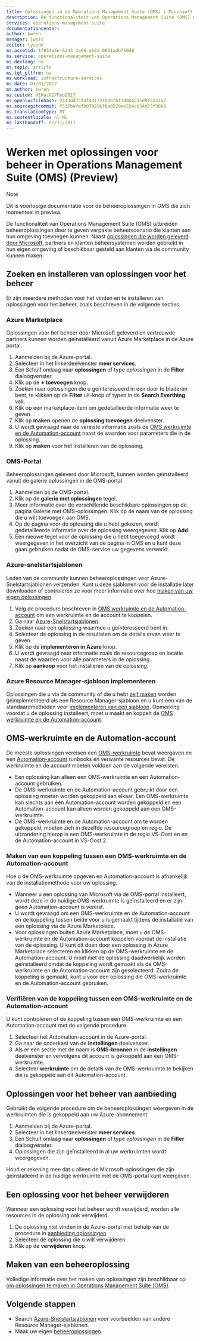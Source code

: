 ```yaml
---
title: Oplossingen in de Operations Management Suite (OMS) | Microsoft Docs
description: De functionaliteit van Operations Management Suite (OMS) uitbreiden oplossingen door te geven verpakte beheerscenario die klanten aan hun OMS-werkruimte toevoegen kunnen.  Dit artikel bevat informatie over hoe aangepaste oplossingen die zijn gemaakt door klanten en partners.
services: operations-management-suite
documentationcenter: 
author: bwren
manager: jwhit
editor: tysonn
ms.assetid: 1f054a4e-6243-4a66-a62a-0031adb750d8
ms.service: operations-management-suite
ms.devlang: na
ms.topic: article
ms.tgt_pltfrm: na
ms.workload: infrastructure-services
ms.date: 03/01/2017
ms.author: bwren
ms.custom: H1Hack27Feb2017
ms.openlocfilehash: 2443dd73fdf441721bd6f6f340da515d9f5a22a2
ms.sourcegitcommit: f537befafb079256fba0529ee554c034d73f36b0
ms.translationtype: MT
ms.contentlocale: nl-NL
ms.lasthandoff: 07/11/2017
---
```

# <a name="working-with-management-solutions-in-operations-management-suite-oms-preview"></a>Werken met oplossingen voor beheer in Operations Management Suite (OMS) (Preview)
> [!NOTE]
> Dit is voorlopige documentatie voor de beheeroplossingen in OMS die zich momenteel in preview.    
> 
> 

De functionaliteit van Operations Management Suite (OMS) uitbreiden beheeroplossingen door te geven verpakte beheerscenario die klanten aan hun omgeving toevoegen kunnen.  Naast [oplossingen die worden geleverd door Microsoft](../log-analytics/log-analytics-add-solutions.md), partners en klanten beheersystemen worden gebruikt in hun eigen omgeving of beschikbaar gesteld aan klanten via de community kunnen maken.

## <a name="finding-and-installing-management-solutions"></a>Zoeken en installeren van oplossingen voor het beheer
Er zijn meerdere methoden voor het vinden en te installeren van oplossingen voor het beheer, zoals beschreven in de volgende secties.

### <a name="azure-marketplace"></a>Azure Marketplace
Oplossingen voor het beheer door Microsoft geleverd en vertrouwde partners kunnen worden geïnstalleerd vanuit Azure Marketplace in de Azure portal.

1. Aanmelden bij de Azure-portal.
2. Selecteer in het linkerdeelvenster **meer services**.
3. Een Schuif omlaag naar **oplossingen** of type *oplossingen* in de **Filter** dialoogvenster.
4. Klik op de **+ toevoegen** knop.
5. Zoeken naar oplossingen die u geïnteresseerd in een door te bladeren bent, te klikken op de **Filter** uit-knop of typen in de **Search Everthing** vak.
6. Klik op een marketplace-item om gedetailleerde informatie weer te geven.
7. Klik op **maken** openen de **oplossing toevoegen** deelvenster.
8. U wordt gevraagd naar de vereiste informatie zoals de [OMS werkruimte en de Automation-account](#oms-workspace-and-automation-account) naast de waarden voor parameters die in de oplossing.
9. Klik op **maken** voor het installeren van de oplossing.

### <a name="oms-portal"></a>OMS-Portal
Beheeroplossingen geleverd door Microsoft, kunnen worden geïnstalleerd vanuit de galerie oplossingen in de OMS-portal.

1. Aanmelden bij de OMS-portal.
2. Klik op de **galerie met oplossingen** tegel.
3. Meer informatie over de verschillende beschikbare oplossingen op de pagina Galerie met OMS-oplossingen. Klik op de naam van de oplossing die u wilt toevoegen aan OMS.
4. Op de pagina voor de oplossing die u hebt gekozen, wordt gedetailleerde informatie over de oplossing weergegeven. Klik op **Add**.
5. Een nieuwe tegel voor de oplossing die u hebt toegevoegd wordt weergegeven in het overzicht van de pagina in OMS en u kunt deze gaan gebruiken nadat de OMS-service uw gegevens verwerkt.

### <a name="azure-quickstart-templates"></a>Azure-snelstartsjablonen
Leden van de community kunnen beheeroplossingen voor Azure-Snelstartsjablonen verzenden.  Kunt u deze sjablonen voor de installatie later downloaden of controleren ze voor meer informatie over hoe [maken van uw eigen oplossingen](#creating-a-solution).

1. Volg de procedure beschreven in [OMS werkruimte en de Automation-account](#oms-workspace-and-automation-account) om een werkruimte en de account te koppelen.
2. Ga naar [Azure-Snelstartsjablonen](https://azure.microsoft.com/documentation/templates/).  
3. Zoeken naar een oplossing waarmee u geïnteresseerd bent in.
4. Selecteer de oplossing in de resultaten om de details ervan weer te geven.
5. Klik op de **implementeren in Azure** knop.
6. U wordt gevraagd naar informatie zoals de resourcegroep en locatie naast de waarden voor alle parameters in de oplossing.
7. Klik op **aankoop** voor het installeren van de oplossing.

### <a name="deploy-azure-resource-manager-template"></a>Azure Resource Manager-sjabloon implementeren
Oplossingen die u via de community of die u hebt [zelf maken](#creating-a-solution) worden geïmplementeerd als een Resource Manager-sjabloon en u kunt een van de standaardmethoden voor [implementeren van een sjabloon](../azure-resource-manager/resource-group-template-deploy-portal.md).  Opmerking voordat u de oplossing installeert, moet u maakt en koppelt de [OMS werkruimte en de Automation-account](#oms-workspace-and-automation-account).

## <a name="oms-workspace-and-automation-account"></a>OMS-werkruimte en de Automation-account
De meeste oplossingen vereisen een [OMS-werkruimte](../log-analytics/log-analytics-manage-access.md) bevat weergaven en een [Automation-account](../automation/automation-security-overview.md#automation-account-overview) runbooks en verwante resources bevat. De werkruimte en de account moeten voldoen aan de volgende vereisten.

* Een oplossing kan alleen een OMS-werkruimte en een Automation-account gebruiken.  
* De OMS-werkruimte en de Automation-account gebruikt door een oplossing moeten worden gekoppeld aan elkaar. Een OMS-werkruimte kan slechts aan één Automation-account worden gekoppeld en een Automation-account kan alleen worden gekoppeld aan een OMS-werkruimte.
* De OMS-werkruimte en de Automation-account om te worden gekoppeld, moeten zich in dezelfde resourcegroep en regio.  De uitzondering hierop is een OMS-werkruimte in de regio VS-Oost en en de Automation-account in VS-Oost 2.

### <a name="creating-a-link-between-an-oms-workspace-and-automation-account"></a>Maken van een koppeling tussen een OMS-werkruimte en de Automation-account
Hoe u de OMS-werkruimte opgeven en Automation-account is afhankelijk van de installatiemethode voor uw oplossing.

* Wanneer u een oplossing van Microsoft via de OMS-portal installeert, wordt deze in de huidige OMS-werkruimte is geïnstalleerd en er zijn geen Automation-account is vereist.
* U wordt gevraagd om een OMS-werkruimte en de Automation-account en de koppeling tussen beide voor u is gemaakt tijdens de installatie van een oplossing via de Azure Marketplace.  
* Voor oplossingen buiten Azure Marketplace, moet u de OMS-werkruimte en de Automation-account koppelen voordat de installatie van de oplossing.  U kunt dit doen door een oplossing in Azure Marketplace selecteren en klikken op de OMS-werkruimte en de Automation-account.  U moet niet de oplossing daadwerkelijk worden geïnstalleerd omdat de koppeling wordt gemaakt als de OMS-werkruimte en de Automation-account zijn geselecteerd.  Zodra de koppeling is gemaakt, kunt u voor een oplossing die OMS-werkruimte en de Automation-account gebruiken. 

### <a name="verifying-the-link-between-an-oms-workspace-and-automation-account"></a>Verifiëren van de koppeling tussen een OMS-werkruimte en de Automation-account
U kunt controleren of de koppeling tussen een OMS-werkruimte en een Automation-account met de volgende procedure.

1. Selecteer het Automation-account in de Azure-portal.
2. Ga naar de onderkant van de **instellingen** deelvenster.
3. Als er een sectie met de naam is **OMS-bronnen** in de **instellingen** deelvenster en vervolgens dit account is gekoppeld aan een OMS-werkruimte.
4. Selecteer **werkruimte** om de details van de OMS-werkruimte te bekijken die is gekoppeld aan dit Automation-account.

## <a name="listing-management-solutions"></a>Oplossingen voor het beheer van aanbieding
Gebruikt de volgende procedure om de beheeroplossingen weergeven in de werkruimten die is gekoppeld aan uw Azure-abonnement.

1. Aanmelden bij de Azure-portal.
2. Selecteer in het linkerdeelvenster **meer services**.
3. Een Schuif omlaag naar **oplossingen** of type *oplossingen* in de **Filter** dialoogvenster.
4. Oplossingen die zijn geïnstalleerd in al uw werkruimten wordt weergegeven.

Houd er rekening mee dat u alleen de Microsoft-oplossingen die zijn geïnstalleerd in de huidige werkruimte met de OMS-portal kunt weergeven.

## <a name="removing-a-management-solution"></a>Een oplossing voor het beheer verwijderen
Wanneer een oplossing voor het beheer wordt verwijderd, worden alle resources in de oplossing ook verwijderd.  

1. De oplossing niet vinden in de Azure-portal met behulp van de procedure in [aanbieding oplossingen](#listing-solutions).
2. Selecteer de oplossing die u wilt verwijderen.
3. Klik op de **verwijderen** knop.

## <a name="creating-a-management-solution"></a>Maken van een beheeroplossing
Volledige informatie over het maken van oplossingen zijn beschikbaar op [om oplossingen te maken in Operations Management Suite (OMS)](operations-management-suite-solutions-creating.md). 

## <a name="next-steps"></a>Volgende stappen
* Search [Azure-Snelstartsjablonen](https://azure.microsoft.com/documentation/templates) voor voorbeelden van andere Resource Manager-sjablonen.
* Maak uw eigen [beheeroplossingen](operations-management-suite-solutions-creating.md).

